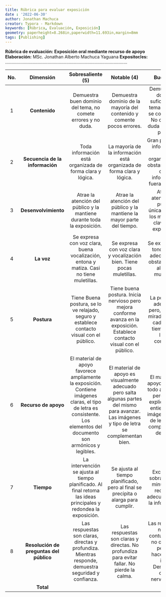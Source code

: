 ```yaml
---
title: Rúbrica para evaluar exposición
date : '2022-06-30'
author: Jonathan Machuca
creator: Typora - Markdown
keywords: [Rúbrica, Evaluación, Exposición]
geometry: paperheight=8.268in,paperwidth=11.693in,margin=8mm
tags: [Publishing]
---
```


**Rúbrica de evaluación: Exposición oral mediante recurso de apoyo**
**Elaboración:** MSc. Jonathan Alberto Machuca Yaguana
**Expositor/es:** ..................................................................................................

| **No.** |              **Dimensión**              |                    **Sobresaliente (5)**                     |                       **Notable (4)**                        |                        **Bueno (3)**                         |                       **Regular (2)**                        |                     **Insuficiente (1)**                     |
| :-----: | :-------------------------------------: | :----------------------------------------------------------: | :----------------------------------------------------------: | :----------------------------------------------------------: | :----------------------------------------------------------: | :----------------------------------------------------------: |
|    1    |              **Contenido**              | Demuestra buen dominio del tema, no comete errores y no duda. | Demuestra         dominio de la mayoría del contenido y comente pocos errores. | Demuestra un dominio suficiente del tema para que se comprenda. No obstante, duda en ciertas partes. | Tiene que hacer algunas rectificaciones en el contenido. Duda en reiteradas ocasiones. | Rectifica continuamente y no tiene dominio del tema. Duda a lo largo de toda la exposición. |
|    2    |     **Secuencia de la información**     |  Toda información está organizada de forma clara y lógica.   | La mayoría de la información está organizada de forma clara y lógica. | Gran parte de la información esta organizada, no obstante, existe cierta información fuera de lugar. | No existe un plan claro para la organización de información. | La información aparece de forma dispersa y carece de secuencia. |
|    3    |          **Desenvolvimiento**           | Atrae la atención del público y la mantiene durante toda la exposición. | Atrae la atención del público y la mantiene la mayor parte del tiempo. | Atrae la atención del público únicamente en los momentos clave de la exposición. | Tiene ciertos problemas para conseguir y mantener la atención del público. |    No consigue captar y mantener la atención del público.    |
|    4    |               **La voz**                | Se expresa con voz clara, buena vocalización, entona y matiza. Casi no tiene muletillas. | Se expresa con voz clara y vocalización bien. Tiene pocas muletillas. | Se expresa con tono de voz adecuado, no obstante, tiene algunas muletillas. | Cuesta entender algunas frases y maneja un discurso plano. Es poco consciente de sus muletillas. | No se entiende la mayoría de frases y rectifica constantemente. Se traba. |
|    5    |               **Postura**               | Tiene Buena postura, se lo ve relajado, seguro y establece contacto visual con el público. | Tiene buena postura. Inicia nervioso pero mejora conforme avanza en la exposición. Establece contacto visual con el público. | La postura es adecuada, pero, desvía la mirada al vacío cada cierto tiempo para luego continuar. | La postura no es adecuada, pero, desvía la mirada al vacío constante o prefiere no establecer contacto visual. | Tiene mala postura, desvía la mirada al vacío y no establece contacto visual con el público. |
|    6    |          **Recurso de apoyo**           | El material de apoyo favorece ampliamente la exposición. Contiene imágenes claras, el tipo de letra es consistente. Los elementos del documento son armónicos y legibles. | El material de apoyo es visualmente adecuado pero salta algunas partes del mismo para avanzar. Las imágenes y tipo de letra se complementan bien. | El material de apoyo no es del todo adecuado, pero con la explicación se entiende. Las imágenes y tipo de letra no se complementan del todo. | El material de apoyo contribuye poco al desarrollo de la exposición. Las imágenes y tipo de letra se complementan parcialmente. | Los recursos de apoyo no favorecen la exposición y tiene que cambiar de recurso constantemente. Las imágenes y tipo de letra no se complementan. |
|    7    |               **Tiempo**                | La intervención se ajusta al tiempo planificado. Al final retoma las ideas principales y redondea la exposición. | Se ajusta al tiempo planificado, pero al final se precipita o alarga para cumplir. | Excede o le sobra algunos minutos. No redondea adecuadamente la información. | Solicita tiempo para completar la exposición y se precipita o alarga al final. | Excesivamente largo o insuficiente para desarrollar adecuadamente las ideas. |
|    8    | **Resolución de preguntas del público** | Las respuestas son claras, directas y profundiza. Mientras responde, demuestra seguridad y confianza. | Las respuestas son claras y directas. No profundiza para evitar fallar. No pierde la calma. | Las respuestas no son contundentes, no obstante, permite hacerse una idea. Demuestra cierto nerviosismo. | Las respuestas no son claras. Demuestra duda y poca seguridad. | Las respuestas no corresponden a las preguntas. Demuestra duda e inseguridad. |
|         |                **Total**                |                                                              |                                                              |                                                              |                                                              |                                                              |